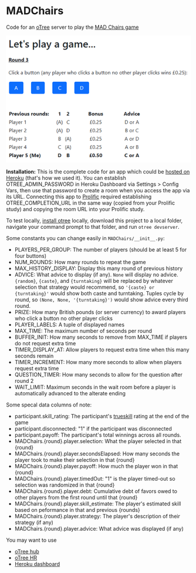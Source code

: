 # MADChairs
Code for an [oTree](https://otree.readthedocs.io/en/latest/index.html) server to play the [MAD Chairs game](https://arxiv.org/abs/2503.20986)

![screenshot](https://github.com/ChrisSantosLang/MADChairs/blob/main/Media/advice.png?raw=true)

**Installation:** This is the complete code for an app which could be [hosted on Heroku](https://otree.readthedocs.io/en/latest/server/heroku.html) (that's how we used it). You can establish OTREE_ADMIN_PASSWORD in Heroku Dashboard via Settings > Config Vars, then use that password to create a room when you access the app via its URL. Connecting this app to [Prolific](https://www.prolific.com/) required establishing OTREE_COMPLETION_URL in the same way (copied from your Prolific study) and copying the room URL into your Prolific study.

To test locally, [install otree](https://github.com/oTree-org/otree-core) locally, download this project to a local folder, navigate your command prompt to that folder, and run `otree devserver`. 

Some constants you can change easily in `MADChairs/__init__.py`:
* PLAYERS_PER_GROUP: The number of players (should be at least 5 for four buttons)
* NUM_ROUNDS: How many rounds to repeat the game
* MAX_HISTORY_DISPLAY: Display this many round of previous history
* ADVICE: What advice to display (if any). `None` will display no advice. `{random}`, `{caste}`, and `{turntaking}` will be replaced by whatever selection that strategy would recommend, so `'{caste} or {turntaking}'` would show both caste and turntaking. Tuples cycle by round, so `(None, None, '{turntaking}')` would show advice every third round.
* PRIZE: How many British pounds (or server currency) to award players who click a button no other player clicks
* PLAYER_LABELS: A tuple of displayed names
* MAX_TIME: The maximum number of seconds per round
* BUFFER_INIT: How many seconds to remove from MAX_TIME if players do not request extra time
* TIMER_DISPLAY_AT: Allow players to request extra time when this many seconds remain
* TIMER_INCREMENT: How many more seconds to allow when players request extra time
* QUESTION_TIMER: How many seconds to allow for the question after round 2
* WAIT_LIMIT: Maximum seconds in the wait room before a player is automatically advanced to the alterate ending

Some specal data columns of note:
* participant.skill_rating: The participant's [trueskill](https://trueskill.org/) rating at the end of the game
* participant.disconnected: "1" if the participant was disconnected
* participant.payoff: The participant's total winnings across all rounds.
* MADChairs.{round}.player.selection: What the player selected in that {round}
* MADChairs.{round}.player.secondsElapsed: How many seconds the player took to make their selection in that {round}
* MADChairs.{round}.player.payoff: How much the player won in that {round}
* MADChairs.{round}.player.timedOut: "1" is the player timed-out so selection was randomized in that {round}
* MADChairs.{round}.player.debt: Cumulative debt of favors owed to other players from the first round until that {round}
* MADChairs.{round}.player.skill_estimate: The player's estimated skill based on peformance in that and previous {rounds}
* MADChairs.{round}.player.strategy: The player's description of their strategy (if any)
* MADChairs.{round}.player.advice: What advice was displayed (if any)

You may want to use
* [oTree hub](https://www.otreehub.com/)
* [oTree HR](https://hr.otreehub.com/)
* [Heroku dashboard](https://dashboard.heroku.com/apps)
